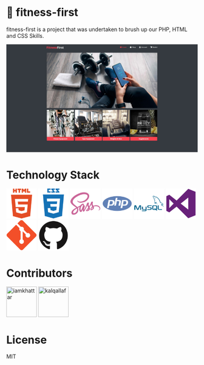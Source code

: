 # 💪 fitness-first

fitness-first is a project that was undertaken to brush up our PHP, HTML and CSS Skills.

![FitnessFirst](assets/documentation/fitness-first-landing.jpg)

# Technology Stack

<img src="./assets/common/html.png" width="80" height="80" title="HTML"> <img src="./assets/common/css.png" width="80" height="80" title="CSS"> <img src="./assets/common/sass.png" width="80" height="80" title="Sass"> <img src="./assets/common/php.png" width="80" height="80" title="PHP"> <img src="./assets/common/mysql.png" width="80" height="80" title="MySQL"> <img src="./assets/common/vscode.png" width="80" height="80" title="Visual Studio Code"> <img src="./assets/common/git.png" width="80" height="80" title="Git"> <img src="./assets/common/github.png" width="80" height="80" title="Github">

# Contributors

<a href="https://github.com/iamkhattar"><img src="https://avatars3.githubusercontent.com/u/56852615?s=400&u=656d6befdb16f2be60c9c1f80456509a9dde69c4&v=4" title="iamkhattar" width="80" height="80"></a> <a href="https://github.com/kalqallaf"><img src="https://avatars0.githubusercontent.com/u/34354484?s=460&u=afae2a1029190dadb9a61b4eb7444710a1b4ee3d&v=4" title="kalqallaf" width="80" height="80"></a>

# License

MIT
